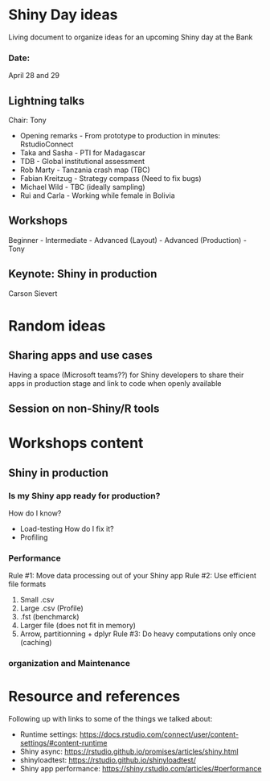 # Shiny Day ideas
Living document to organize ideas for an upcoming Shiny day at the Bank

### Date:
April 28 and 29
  
## Lightning talks
 Chair: Tony
 
 - Opening remarks - From prototype to production in minutes: RstudioConnect
 - Taka and Sasha - PTI for Madagascar 
 - TDB - Global institutional assessment
 - Rob Marty - Tanzania crash map (TBC)
 - Fabian Kreitzug - Strategy compass (Need to fix bugs)
 - Michael Wild - TBC (ideally sampling)
 - Rui and Carla - Working while female in Bolivia

## Workshops

Beginner - 
Intermediate - 
Advanced (Layout) -
Advanced (Production) - Tony

## Keynote: Shiny in production
Carson Sievert

# Random ideas

## Sharing apps and use cases
Having a space (Microsoft teams??) for Shiny developers to share their apps in production stage and link to code when openly available

## Session on non-Shiny/R tools

# Workshops content
## Shiny in production
### Is my Shiny app ready for production?
How do I know?
* Load-testing
How do I fix it?
* Profiling
### Performance
Rule #1: Move data processing out of your Shiny app
Rule #2: Use efficient file formats
  1. Small .csv
  2. Large .csv (Profile)
  3. .fst (benchmarck)
  4. Larger file (does not fit in memory)
  5. Arrow, partitionning + dplyr
Rule #3: Do heavy computations only once (caching)
### organization and Maintenance

# Resource and references
Following up with links to some of the things we talked about: 
* Runtime settings: https://docs.rstudio.com/connect/user/content-settings/#content-runtime
* Shiny async: https://rstudio.github.io/promises/articles/shiny.html
* shinyloadtest: https://rstudio.github.io/shinyloadtest/
* Shiny app performance: https://shiny.rstudio.com/articles/#performance 
